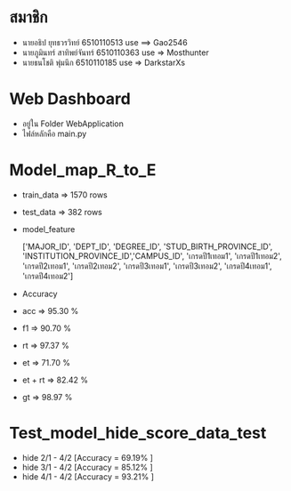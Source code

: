 # สมาชิก
- นายอธิป ยุทธวรวิทย์ 6510110513 use ==> Gao2546
- นายภูมินทร์​ สาทิพย์จันทร์ 6510110363 use => Mosthunter
- นายธนโชติ พุ่มนึก 6510110185 use => DarkstarXs

# Web Dashboard
- อยู่ใน Folder WebApplication
- ไฟล์หลักคือ main.py

# Model_map_R_to_E

- train_data => 1570 rows
- test_data  => 382 rows

- model_feature  

	['MAJOR_ID', 'DEPT_ID', 'DEGREE_ID', 'STUD_BIRTH_PROVINCE_ID',
'INSTITUTION_PROVINCE_ID','CAMPUS_ID',
'เกรดปี1เทอม1', 'เกรดปี1เทอม2', 'เกรดปี2เทอม1', 'เกรดปี2เทอม2',
'เกรดปี3เทอม1', 'เกรดปี3เทอม2', 'เกรดปี4เทอม1', 'เกรดปี4เทอม2']
       		
- Accuracy
- acc     =>  95.30 %
- f1      =>  90.70 %
- rt      =>  97.37 %
- et      =>  71.70 %
- et + rt =>  82.42 %
- gt      =>  98.97 %

# Test_model_hide_score_data_test

- hide 2/1 - 4/2 [Accuracy = 69.19% ] 
- hide 3/1 - 4/2 [Accuracy = 85.12% ]
- hide 4/1 - 4/2 [Accuracy = 93.21% ]
